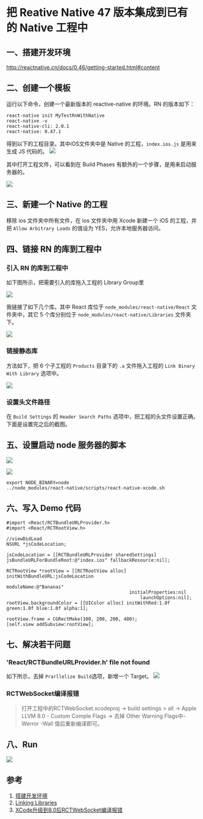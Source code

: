 # 把 Reative Native 47 版本集成到已有的 Native 工程中 
##  一、搭建开发环境 
http://reactnative.cn/docs/0.46/getting-started.html#content

## 二、创建一个模板   
运行以下命令，创建一个最新版本的 reactive-native 的环境。RN 的版本如下： 

    react-native init MyTestRnWithNative
    react-native -v
    react-native-cli: 2.0.1
    react-native: 0.47.1  
    
得到以下的工程目录。其中iOS文件夹中是 Native 的工程，`index.ios.js` 是用来生成 JS 代码的。
![](media/15026305028051/15026308515761.jpg)

其中打开工程文件，可以看到在 Build Phases 有额外的一个步骤，是用来启动服务器的。  

![](media/15026305028051/15026310532038.jpg)

## 三、新建一个 Native 的工程    
移除 ios 文件夹中所有文件，在 ios 文件夹中用 Xcode 新建一个 iOS 的工程，并把 `Allow Arbitrary Loads` 的值设为 YES，允许本地服务器访问。  

## 四、链接 RN 的库到工程中
### 引入 RN 的库到工程中      
如下图所示，把需要引入的库拖入工程的 Library Group里

![](media/15026305028051/15026314477639.jpg)  

我链接了如下几个库。其中 React 库位于 `node_modules/react-native/React` 文件夹中，其它 5 个库分别位于 `node_modules/react-native/Libraries` 文件夹下。

![](media/15026305028051/15026317767719.jpg)

### 链接静态库
方法如下，把 6 个子工程的 `Products` 目录下的 `.a` 文件拖入工程的 `Link Binary With Library` 选项中。

![](media/15026305028051/15026313846768.jpg)

### 设置头文件路径  
在 `Build Settings` 的 `Header Search Paths` 选项中，把工程的头文件设置正确。下面是设置完之后的截图。  

## 五、设置启动 node 服务器的脚本  
![](media/15026305028051/15026322868139.jpg)  

![](media/15026305028051/15026323312135.jpg)


    export NODE_BINARY=node
    ../node_modules/react-native/scripts/react-native-xcode.sh
## 六、写入 Demo 代码  

    #import <React/RCTBundleURLProvider.h>
    #import <React/RCTRootView.h>
    
    //viewDidLoad    
    NSURL *jsCodeLocation;
    
    jsCodeLocation = [[RCTBundleURLProvider sharedSettings] jsBundleURLForBundleRoot:@"index.ios" fallbackResource:nil];
    
    RCTRootView *rootView = [[RCTRootView alloc] initWithBundleURL:jsCodeLocation
                                                        moduleName:@"Bananas"
                                                 initialProperties:nil
                                                     launchOptions:nil];
    rootView.backgroundColor = [[UIColor alloc] initWithRed:1.0f green:1.0f blue:1.0f alpha:1];
    
    rootView.frame = CGRectMake(100, 200, 200, 400);
    [self.view addSubview:rootView];

## 七、解决若干问题  
### 'React/RCTBundleURLProvider.h' file not found    
如下所示，去掉 `Prarllelize Build`选项，新增一个 Target。
![](media/15026305028051/15026326546137.jpg)  

###  RCTWebSocket编译报错
>打开工程中的RCTWebSocket.xcodeproj -> build settings > all -> Apple LLVM 8.0 - Custom Comple Flags -> 去掉 Other Warning Flags中-Werror -Wall 值后重新编译即可。

## 八、Run  
![](media/15026305028051/15026348107468.jpg)


## 参考  
1. [搭建开发环境](http://reactnative.cn/docs/0.46/getting-started.html#content)  
2. [Linking Libraries](https://facebook.github.io/react-native/docs/linking-libraries-ios.html)
3. [XCode升级到8.0后RCTWebSocket编译报错](http://www.findsrc.com/react-native/detail/8675)


